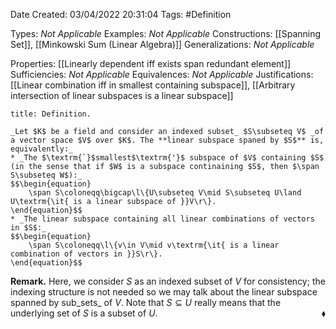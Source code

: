 <div class="topSpace"></div>

Date Created: 03/04/2022 20:31:04
Tags: #Definition

Types: _Not Applicable_
Examples: _Not Applicable_
Constructions: [[Spanning Set]], [[Minkowski Sum (Linear Algebra)]]
Generalizations: _Not Applicable_

Properties: [[Linearly dependent iff exists span redundant element]]
Sufficiencies: _Not Applicable_
Equivalences: _Not Applicable_
Justifications: [[Linear combination iff in smallest containing subspace]], [[Arbitrary intersection of linear subspaces is a linear subspace]]

``` ad-Definition
title: Definition.

_Let $K$ be a field and consider an indexed subset_ $S\subseteq V$ _of a vector space $V$ over $K$. The **linear subspace spaned by $S$** is, equivalently:_
* _The $\textrm{`}$smallest$\textrm{'}$ subspace of $V$ containing $S$ (in the sense that if $W$ is a subspace continaining $S$, then $\span S\subseteq W$):_
$$\begin{equation}
    \span S\coloneqq\bigcap\l\{U\subseteq V\mid S\subseteq U\land U\textrm{\it{ is a linear subspace of }}V\r\}.
\end{equation}$$
* _The linear subspace containing all linear combinations of vectors in $S$:_
$$\begin{equation}
    \span S\coloneqq\l\{v\in V\mid v\textrm{\it{ is a linear combination of vectors in }}S\r\}.
\end{equation}$$

```

**Remark.** Here, we consider $S$ as an indexed subset of $V$ for consistency; the indexing structure is not needed so we may talk about the linear subspace spanned by sub_sets_ of $V$. Note that $S\subseteq U$ really means that the underlying set of $S$ is a subset of $U$.<span style="float:right;">$\blacklozenge$</span>
